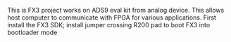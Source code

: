 This is FX3 project works on ADS9 eval kit from analog device.
This allows host computer to communicate with FPGA for various applications. 
First install the FX3 SDK; install jumper crossing R200 pad to boot FX3 into bootloader mode
         
